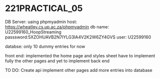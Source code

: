 # 221PRACTICAL_05

DB Server: uaing phpmyadmin
host: https://wheatley.cs.up.ac.za/phpmyadmin
db name: U22599160_HoopStreaming
passsword:5XZOHUAVB2N7IYLG3IA4V2K2W6ZY4GVS
user: U22599160



databse:
only 10 dummy entries for now 

front end:
implemented the home page and styles sheet 
have to implement fully the other pages and yet to implement back end 

TO DO:
Create api
implement other pages
add more entries into database
